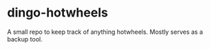 # dingo-hotwheels
A small repo to keep track of anything hotwheels. Mostly serves as a backup tool.
